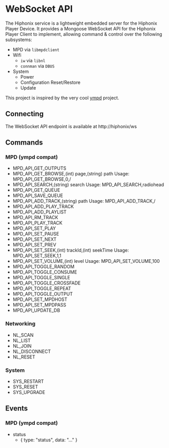 # WebSocket API
The Hiphonix service is a lightweight embedded server for the Hiphonix Player Device. It provides a Mongoose WebSocket API for the Hiphonix Player Client to implement, allowing command & control over the following subsystems:

 * MPD via `libmpdclient`
 * Wifi
   - `iw` via `libnl`
   - `connman` via `DBUS`
 * System
   - Power
   - Configuration Reset/Restore
   - Update

This project is inspired by the very cool [ympd](http://github.com/notandy/ympd) project.

## Connecting
The WebSocket API endpoint is available at http://hiphonix/ws

## Commands

### MPD (ympd compat)
 * MPD_API_GET_OUTPUTS
 * MPD_API_GET_BROWSE,(int) page,(string) path
    Usage: MPD_API_GET_BROWSE,0,/
 * MPD_API_SEARCH,(string) search
    Usage: MPD_API_SEARCH,radiohead
 * MPD_API_GET_QUEUE
 * MPD_API_SAVE_QUEUE
 * MPD_API_ADD_TRACK,(string) path
    Usage: MPD_API_ADD_TRACK,/
 * MPD_API_ADD_PLAY_TRACK
 * MPD_API_ADD_PLAYLIST
 * MPD_API_RM_TRACK
 * MPD_API_PLAY_TRACK
 * MPD_API_SET_PLAY
 * MPD_API_SET_PAUSE
 * MPD_API_SET_NEXT
 * MPD_API_SET_PREV
 * MPD_API_SET_SEEK,(int) trackId,(int) seekTime
    Usage: MPD_API_SET_SEEK,1,1
 * MPD_API_SET_VOLUME,(int) level
    Usage: MPD_API_SET_VOLUME,100
 * MPD_API_TOGGLE_RANDOM
 * MPD_API_TOGGLE_CONSUME
 * MPD_API_TOGGLE_SINGLE
 * MPD_API_TOGGLE_CROSSFADE
 * MPD_API_TOGGLE_REPEAT
 * MPD_API_TOGGLE_OUTPUT
 * MPD_API_SET_MPDHOST
 * MPD_API_SET_MPDPASS
 * MPD_API_UPDATE_DB

### Networking
 * NL_SCAN
 * NL_LIST
 * NL_JOIN
 * NL_DISCONNECT
 * NL_RESET

### System
 * SYS_RESTART
 * SYS_RESET
 * SYS_UPGRADE

## Events

### MPD (ympd compat)
 * status
   - { type: "status", data: "..." }
